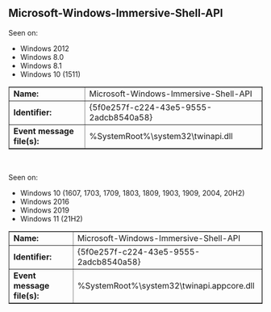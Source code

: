 ## Microsoft-Windows-Immersive-Shell-API

Seen on:
* Windows 2012
* Windows 8.0
* Windows 8.1
* Windows 10 (1511)

<table border="1" class="docutils">
  <tbody>
    <tr>
      <td><b>Name:</b></td>
      <td>Microsoft-Windows-Immersive-Shell-API</td>
    </tr>
    <tr>
      <td><b>Identifier:</b></td>
      <td>{5f0e257f-c224-43e5-9555-2adcb8540a58}</td>
    </tr>
    <tr>
      <td><b>Event message file(s):</b></td>
      <td>%SystemRoot%\system32\twinapi.dll</td>
    </tr>
  </tbody>
</table>

&nbsp;

Seen on:
* Windows 10 (1607, 1703, 1709, 1803, 1809, 1903, 1909, 2004, 20H2)
* Windows 2016
* Windows 2019
* Windows 11 (21H2)

<table border="1" class="docutils">
  <tbody>
    <tr>
      <td><b>Name:</b></td>
      <td>Microsoft-Windows-Immersive-Shell-API</td>
    </tr>
    <tr>
      <td><b>Identifier:</b></td>
      <td>{5f0e257f-c224-43e5-9555-2adcb8540a58}</td>
    </tr>
    <tr>
      <td><b>Event message file(s):</b></td>
      <td>%SystemRoot%\system32\twinapi.appcore.dll</td>
    </tr>
  </tbody>
</table>

&nbsp;

